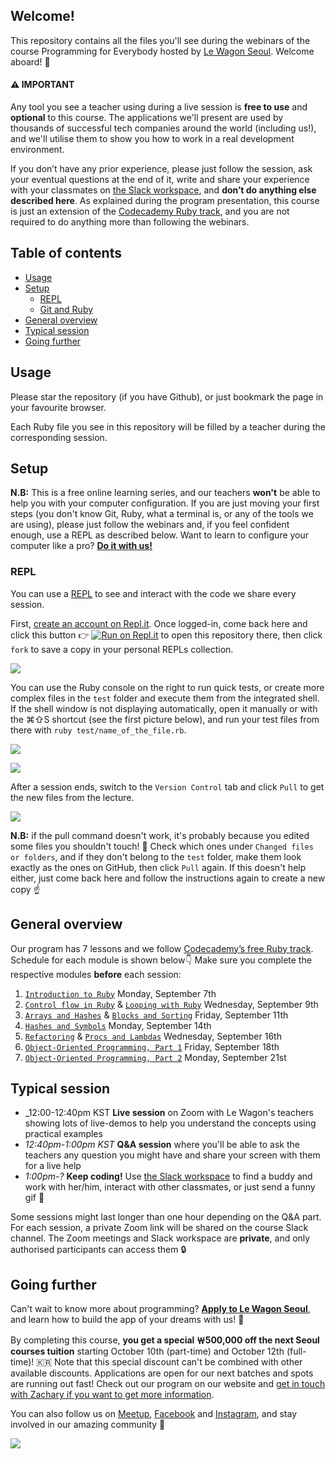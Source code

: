 ## Welcome!

This repository contains all the files you'll see during the webinars of the course Programming for Everybody hosted by [Le Wagon Seoul](https://www.lewagon.com/seoul). Welcome aboard! 🎉

#### ⚠️ IMPORTANT

Any tool you see a teacher using during a live session is **free to use** and **optional** to this course. The applications we'll present are used by thousands of successful tech companies around the world (including us!), and we'll utilise them to show you how to work in a real development environment.

If you don’t have any prior experience, please just follow the session, ask your eventual questions at the end of it, write and share your experience with your classmates on [the Slack workspace](https://le-wagon-seoul.slack.com), and **don’t do anything else described here**. As explained during the program presentation, this course is just an extension of the [Codecademy Ruby track](https://www.codecademy.com/learn/learn-ruby), and you are not required to do anything more than following the webinars.

## Table of contents

- [Usage](#usage)
- [Setup](#setup)
  - [REPL](#repl)
  - [Git and Ruby](#git-and-ruby)
- [General overview](#general-overview)
- [Typical session](#typical-session)
- [Going further](#going-further)

## Usage

Please star the repository (if you have Github), or just bookmark the page in your favourite browser.

Each Ruby file you see in this repository will be filled by a teacher during the corresponding session.

## Setup

**N.B:** This is a free online learning series, and our teachers **won't** be able to help you with your computer configuration. If you are just moving your first steps (you don't know Git, Ruby, what a terminal is, or any of the tools we are using), please just follow the webinars and, if you feel confident enough, use a REPL as described below. Want to learn to configure your computer like a pro? **[Do it with us!](#going-further)**

### REPL

You can use a [REPL](https://en.wikipedia.org/wiki/Read%E2%80%93eval%E2%80%93print_loop) to see and interact with the code we share every session.

First, [create an account on Repl.it](https://repl.it/signup). Once logged-in, come back here and click this button 👉 [![Run on Repl.it](https://repl.it/badge/github/zacharygian/programming4everybody)](https://repl.it/@zacharygian/programming4everybody) to open this repository there, then click `fork` to save a copy in your personal REPLs collection.

![](https://github.com/zacharygian/programming4everybody/raw/master/images/repl1.png)

You can use the Ruby console on the right to run quick tests, or create more complex files in the `test` folder and execute them from the integrated shell.
If the shell window is not displaying automatically, open it manually or with the ⌘⇧S shortcut (see the first picture below), and run your test files from there with `ruby test/name_of_the_file.rb`.

![](https://github.com/zacharygian/programming4everybody/raw/master/images/repl2.png)

![](https://github.com/zacharygian/programming4everybody/raw/master/images/repl3.png)

After a session ends, switch to the `Version Control` tab and click `Pull` to get the new files from the lecture.

![](https://github.com/zacharygian/programming4everybody/raw/master/images/repl4.png)

**N.B:** if the pull command doesn't work, it's probably because you edited some files you shouldn't touch! 🛑 Check which ones under `Changed files or folders`, and if they don't belong to the `test` folder, make them look exactly as the ones on GitHub, then click `Pull` again. If this doesn't help either, just come back here and follow the instructions again to create a new copy ☝️


## General overview

Our program has 7 lessons and we follow [Codecademy’s free Ruby track](https://www.codecademy.com/learn/learn-ruby).
Schedule for each module is shown below👇 Make sure you complete the respective modules **before** each session:

1. [`Introduction to Ruby`](https://github.com/zacharygian/programming4everybody/blob/july-2020/01_introduction.rb) Monday, September 7th
2. [`Control flow in Ruby`](https://github.com/zacharygian/programming4everybody/blob/july-2020/02_control_flow.rb) & [`Looping with Ruby`](https://github.com/zacharygian/programming4everybody/blob/july-2020/03_looping.rb) Wednesday, September 9th
3. [`Arrays and Hashes`](https://github.com/zacharygian/programming4everybody/blob/master/04_arrays_and_hashes.rb) & [`Blocks and Sorting`](https://github.com/zacharygian/programming4everybody/blob/master/05_methods_and_blocks.rb) Friday, September 11th
4. [`Hashes and Symbols`](https://github.com/zacharygian/programming4everybody/blob/master/06_hashes_and_symbols.rb) Monday, September 14th
5. [`Refactoring`](https://github.com/zacharygian/programming4everybody/blob/master/07_refactoring.rb) & [`Procs and Lambdas`](https://github.com/zacharygian/programming4everybody/blob/master/08_procs_and_lambdas.rb) Wednesday, September 16th
6. [`Object-Oriented Programming, Part 1`](https://github.com/zacharygian/programming4everybody/blob/master/09_oop.rb) Friday, September 18th
7. [`Object-Oriented Programming, Part 2`](https://github.com/zacharygian/programming4everybody/blob/master/10_oop.rb) Monday, September 21st

## Typical session

- _12:00-12:40pm KST **Live session** on Zoom with Le Wagon's teachers showing lots of live-demos to help you understand the concepts using practical examples
- _12:40pm-1:00pm KST_ **Q&A session** where you'll be able to ask the teachers any question you might have and share your screen with them for a live help
- _1:00pm-?_ **Keep coding!** Use [the Slack workspace](https://le-wagon-seoul.slack.com) to find a buddy and work with her/him, interact with other classmates, or just send a funny gif 🙈

Some sessions might last longer than one hour depending on the Q&A part.
For each session, a private Zoom link will be shared on the course Slack channel. The Zoom meetings and Slack workspace are **private**, and only authorised participants can access them 🔒

## Going further

Can't wait to know more about programming? **[Apply to Le Wagon Seoul](http://www.lewagon.com/seoul/apply)**, and learn how to build the app of your dreams with us! 🚀

By completing this course, **you get a special ￦500,000 off the next Seoul courses tuition** starting October 10th (part-time) and October 12th (full-time)! 🇰🇷  Note that this special discount can't be combined with other available discounts.
Applications are open for our next batches and spots are running out fast! Check out our program on our website and [get in touch with Zachary if you want to get more information](https://lew.ag/zachary).

You can also follow us on [Meetup](https://www.meetup.com/Le-Wagon-Seoul), [Facebook](https://www.facebook.com/lewagonseoul) and [Instagram](https://www.instagram.com/lewagonkorea), and stay involved in our amazing community 🤩

![](https://github.com/zacharygian/programming4everybody/raw/master/images/seoul.jpg)

